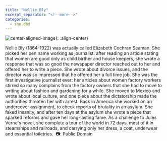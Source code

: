 ```yaml
---
title: "Nellie_Bly"
excerpt_separator: "<!--more-->"
categories:
  - she.dbd
---
```



![center-aligned-image](https://cdn.pixabay.com/photo/2020/10/26/16/56/man-5687861_1280.png){: .align-center}


Nellie Bly (1864-1922) was actually called Elizabeth Cochran Seaman. She picked her pen name working as journalist: after reading an article stating that women are good only as child birther and house keepers, she wrote a response that was so good the newspaper director reached out to her and offered her to write a piece. She wrote about divorce issues, and the director was so impressed that he offered her a full time job. She was the first investigative journalist ever: her articles about women factory workers stirred so many complains from the factory owners that she had to move to writing about fashion and gardening for a while. She moved to Mexico and wrote about local culture, and one piece about the dictatorship made the authorities threaten her with arrest. Back in America she worked on an undercover assignment, to check reports of brutality in an asylum. She faked insanity, and after ten days at the asylum she wrote a piece that sparked reforms and gave her long-lasting fame. As a challenge to Jules Verne's novel, she complete a tour of the world in 72 days, most of it in steamships and railroads, and carrying only her dress, a coat, underwear and essential toiletries.⁠
⁠
📷: Public Domain
⁠
